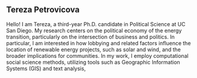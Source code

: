 ## Tereza Petrovicova

Hello! I am Tereza, a third-year Ph.D. candidate in Political Science at UC San Diego. 
My research centers on the political economy of the energy transition, particularly on the intersection of business and politics. 
In particular, I am interested in how lobbying and related factors influence the location of renewable energy projects, such as solar and wind, and the broader implications for communities.
In my work, I employ computational social science methods, utilizing tools such as Geographic Information Systems (GIS) and text analysis,
